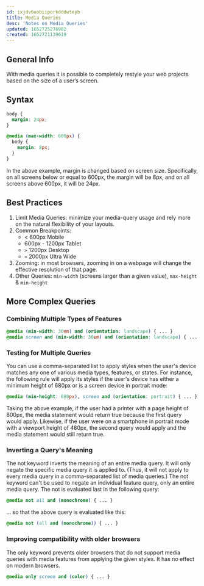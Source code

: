 ```yaml
---
id: ixjdv6uobiiporkdddwteyb
title: Media Queries
desc: 'Notes on Media Queries'
updated: 1652725276982
created: 1652721139619
---
```

## General Info

With media queries it is possible to completely restyle your web projects based on the size of a user’s screen.

## Syntax

```css
body {
  margin: 24px;
}

@media (max-width: 600px) {
  body {
    margin: 8px;
  }
}
```

In the above example, margin is changed based on screen size. Specifically, on all screens below or equal to 600px, the margin will be 8px, and on all screens above 600px, it will be 24px.

## Best Practices

1. Limit Media Queries: minimize your media-query usage and rely more on the natural flexibility of your layouts.
2. Common Breakpoints:
    - < 600px Mobile
    - 600px - 1200px Tablet
    - `>` 1200px Desktop
    - `>` 2000px Ultra Wide
3. Zooming: in most browsers, zooming in on a webpage will change the effective resolution of that page.
4. Other Queries: `min-width` (screens larger than a given value), `max-height` & `min-height`

## More Complex Queries

### Combining Multiple Types of Features

```css
@media (min-width: 30em) and (orientation: landscape) { ... }
@media screen and (min-width: 30em) and (orientation: landscape) { ... }
```

### Testing for Multiple Queries

You can use a comma-separated list to apply styles when the user's device matches any one of various media types, features, or states. For instance, the following rule will apply its styles if the user's device has either a minimum height of 680px or is a screen device in portrait mode:

```css
@media (min-height: 680px), screen and (orientation: portrait) { ... }
```

Taking the above example, if the user had a printer with a page height of 800px, the media statement would return true because the first query would apply. Likewise, if the user were on a smartphone in portrait mode with a viewport height of 480px, the second query would apply and the media statement would still return true.

### Inverting a Query's Meaning

The not keyword inverts the meaning of an entire media query. It will only negate the specific media query it is applied to. (Thus, it will not apply to every media query in a comma-separated list of media queries.) The not keyword can't be used to negate an individual feature query, only an entire media query. The not is evaluated last in the following query:

```css
@media not all and (monochrome) { ... }
```

... so that the above query is evaluated like this:

```css
@media not (all and (monochrome)) { ... }
```

### Improving compatibility with older browsers

The only keyword prevents older browsers that do not support media queries with media features from applying the given styles. It has no effect on modern browsers.

```css
@media only screen and (color) { ... }
```
